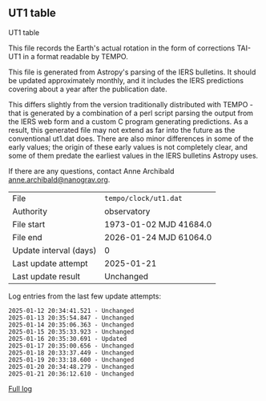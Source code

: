 
## UT1 table

UT1 table

This file records the Earth's actual rotation in the form of
corrections TAI-UT1 in a format readable by TEMPO.

This file is generated from Astropy's parsing of the IERS
bulletins. It should be updated approximately monthly, and it
includes the IERS predictions covering about a year after the
publication date.

This differs slightly from the version traditionally distributed
with TEMPO - that is generated by a combination of a perl script
parsing the output from the IERS web form and a custom C program
generating predictions. As a result, this generated file may not
extend as far into the future as the conventional ut1.dat does.
There are also minor differences in some of the early values; the
origin of these early values is not completely clear, and some of
them predate the earliest values in the IERS bulletins Astropy uses.

If there are any questions, contact Anne Archibald
<anne.archibald@nanograv.org>.

|     |     |
|:--- |:--- |
| File | `tempo/clock/ut1.dat` |
| Authority | observatory |
| File start | 1973-01-02 MJD 41684.0 |
| File end | 2026-01-24 MJD 61064.0 |
| Update interval (days) | 0 |
| Last update attempt | 2025-01-21 |
| Last update result | Unchanged |

Log entries from the last few update attempts:
```
2025-01-12 20:34:41.521 - Unchanged
2025-01-13 20:35:54.847 - Unchanged
2025-01-14 20:35:06.363 - Unchanged
2025-01-15 20:35:33.923 - Unchanged
2025-01-16 20:35:30.691 - Updated
2025-01-17 20:35:00.656 - Unchanged
2025-01-18 20:33:37.449 - Unchanged
2025-01-19 20:33:18.600 - Unchanged
2025-01-20 20:34:48.279 - Unchanged
2025-01-21 20:36:12.610 - Unchanged
```
[Full log](https://raw.githubusercontent.com/ipta/pulsar-clock-corrections/main/log/tempo/clock/ut1.dat.log)
